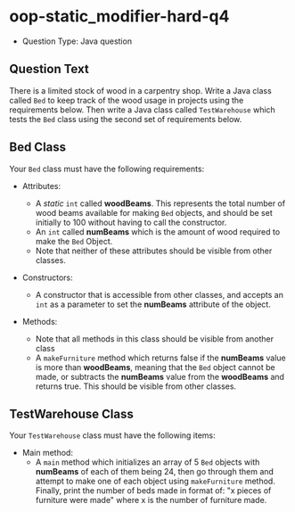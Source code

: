 # oop-static_modifier-hard-q4

- Question Type: Java question

## Question Text

There is a limited stock of wood in a carpentry shop. Write a Java class called `Bed` to keep track of the wood usage in 
projects using the requirements below. Then write a Java class called `TestWarehouse` which tests the `Bed` class using 
the second set of requirements below.

## Bed Class

Your `Bed` class must have the following requirements:

- Attributes:
    - A _static_ `int` called **woodBeams**. This represents the total number of wood beams available for making `Bed`
      objects, and should be set initially to 100 without having to call the constructor.
    - An `int` called **numBeams** which is the amount of wood required to make the `Bed` Object.
    - Note that neither of these attributes should be visible from other classes.

- Constructors:
    - A constructor that is accessible from other classes, and accepts an `int` as a parameter to set the **numBeams**
      attribute of the object.

- Methods:
    - Note that all methods in this class should be visible from another class
    - A `makeFurniture` method which returns false if the **numBeams** value is more than **woodBeams**, meaning that the
      `Bed` object cannot be made, or subtracts the **numBeams** value from the **woodBeams** and returns true. This 
      should be visible from other classes.

## TestWarehouse Class

Your `TestWarehouse` class must have the following items:

- Main method:
    - A `main` method which initializes an array of 5 `Bed` objects with **numBeams** of each of them being 24, then go
      through them and attempt to make one of each object using `makeFurniture` method. Finally, print the number of beds made in format
      of: "x pieces of furniture were made" where x is the number of furniture made.